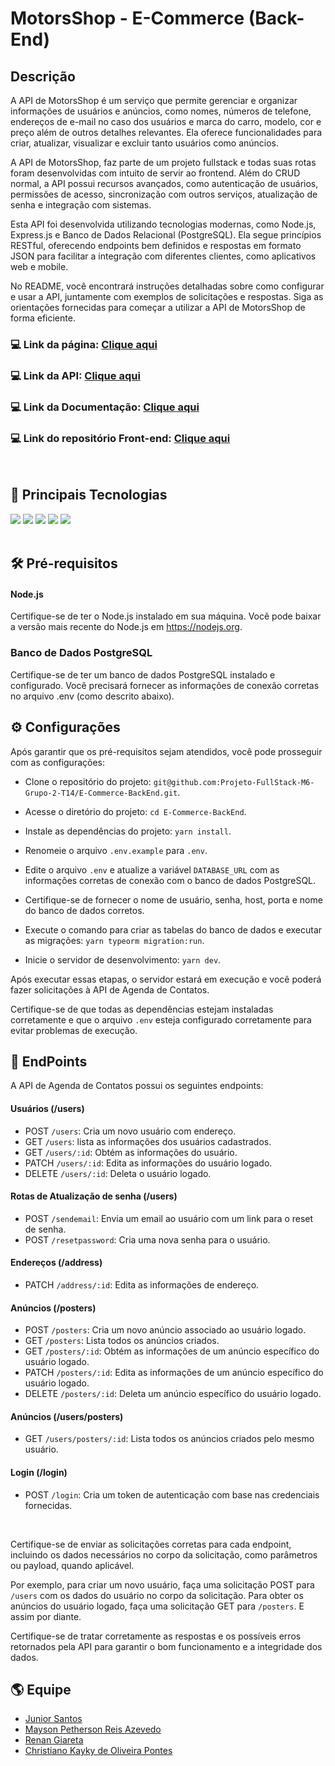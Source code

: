 # MotorsShop - E-Commerce (Back-End)

## Descrição
A API de MotorsShop é um serviço que permite gerenciar e organizar informações de usuários e anúncios, como nomes, números de telefone, endereços de e-mail no caso dos usuários e marca do carro, modelo, cor e preço além de outros detalhes relevantes. Ela oferece funcionalidades para criar, atualizar, visualizar e excluir tanto usuários como anúncios.

A API de MotorsShop, faz parte de um projeto fullstack e todas suas rotas foram desenvolvidas com intuito de servir ao frontend. Além do CRUD normal, a API possui recursos avançados, como autenticação de usuários, permissões de acesso, sincronização com outros serviços, atualização de senha e integração com sistemas.

Esta API foi desenvolvida utilizando tecnologias modernas, como Node.js, Express.js e Banco de Dados Relacional (PostgreSQL). Ela segue princípios RESTful, oferecendo endpoints bem definidos e respostas em formato JSON para facilitar a integração com diferentes clientes, como aplicativos web e mobile.

No README, você encontrará instruções detalhadas sobre como configurar e usar a API, juntamente com exemplos de solicitações e respostas. Siga as orientações fornecidas para começar a utilizar a API de MotorsShop de forma eficiente.

### 💻 Link da página: [Clique aqui](https://github.com/Projeto-FullStack-M6-Grupo-2-T14/E-Commerce-FrontEnd)

### 💻 Link da API: [Clique aqui](https://github.com/Projeto-FullStack-M6-Grupo-2-T14/E-Commerce-FrontEnd)

### 💻 Link da Documentação: [Clique aqui](https://github.com/Projeto-FullStack-M6-Grupo-2-T14/E-Commerce-FrontEnd)

### 💻 Link do repositório Front-end: [Clique aqui](https://github.com/Projeto-FullStack-M6-Grupo-2-T14/E-Commerce-FrontEnd)
<br>

## 🚀 Principais Tecnologias
<div>
    <img src="https://img.shields.io/badge/Node.js-43853D?style=for-the-badge&logo=node.js&logoColor=white" /> 
    <img src="https://img.shields.io/badge/TypeScript-007ACC?style=for-the-badge&logo=typescript&logoColor=white" />
    <img src="https://img.shields.io/badge/Express.js-404D59?style=for-the-badge" /> 
    <img src="https://img.shields.io/badge/PostgreSQL-316192?style=for-the-badge&logo=postgresql&logoColor=white" /> 
    <img src="https://img.shields.io/badge/json%20web%20tokens-323330?style=for-the-badge&logo=json-web-tokens&logoColor=pink" /> 
</div><br>

## 🛠 Pré-requisitos

#### Node.js
Certifique-se de ter o Node.js instalado em sua máquina. Você pode baixar a versão mais recente do Node.js em https://nodejs.org.
### Banco de Dados PostgreSQL
Certifique-se de ter um banco de dados PostgreSQL instalado e configurado. Você precisará fornecer as informações de conexão corretas no arquivo .env (como descrito abaixo).

## ⚙ Configurações

Após garantir que os pré-requisitos sejam atendidos, você pode prosseguir com as configurações:


  - Clone o repositório do projeto: `git@github.com:Projeto-FullStack-M6-Grupo-2-T14/E-Commerce-BackEnd.git`.

  - Acesse o diretório do projeto: `cd E-Commerce-BackEnd`.

  - Instale as dependências do projeto: `yarn install`.

  - Renomeie o arquivo `.env.example` para `.env`.

  - Edite o arquivo `.env` e atualize a variável `DATABASE_URL` com as informações corretas de conexão com o banco de dados PostgreSQL.
  
  - Certifique-se de fornecer o nome de usuário, senha, host, porta e nome do banco de dados corretos.

  - Execute o comando para criar as tabelas do banco de dados e executar as migrações: `yarn typeorm migration:run`.

  - Inicie o servidor de desenvolvimento: `yarn dev`.

Após executar essas etapas, o servidor estará em execução e você poderá fazer solicitações à API de Agenda de Contatos.

Certifique-se de que todas as dependências estejam instaladas corretamente e que o arquivo `.env` esteja configurado corretamente para evitar problemas de execução.

## 🎯 EndPoints

A API de Agenda de Contatos possui os seguintes endpoints:

#### Usuários (/users)

- POST `/users`: Cria um novo usuário com endereço.
- GET `/users`: lista as informações dos usuários cadastrados.
- GET `/users/:id`: Obtém as informações do usuário.
- PATCH `/users/:id`: Edita as informações do usuário logado.
- DELETE `/users/:id`: Deleta o usuário logado.

#### Rotas de Atualização de senha (/users)

- POST `/sendemail`: Envia um email ao usuário com um link para o reset de senha.
- POST `/resetpassword`: Cria uma nova senha para o usuário.

#### Endereços (/address)

- PATCH `/address/:id`: Edita as informações de endereço.

#### Anúncios (/posters)

- POST `/posters`: Cria um novo anúncio associado ao usuário logado.
- GET `/posters`: Lista todos os anúncios criados.
- GET `/posters/:id`: Obtém as informações de um anúncio específico do usuário logado.
- PATCH `/posters/:id`: Edita as informações de um anúncio específico do usuário logado.
- DELETE `/posters/:id`: Deleta um anúncio específico do usuário logado.

#### Anúncios (/users/posters)

- GET `/users/posters/:id`: Lista todos os anúncios criados pelo mesmo usuário.

#### Login (/login)

- POST `/login`: Cria um token de autenticação com base nas credenciais fornecidas.

<br>

Certifique-se de enviar as solicitações corretas para cada endpoint, incluindo os dados necessários no corpo da solicitação, como parâmetros ou payload, quando aplicável.

Por exemplo, para criar um novo usuário, faça uma solicitação POST para `/users` com os dados do usuário no corpo da solicitação. Para obter os anúncios do usuário logado, faça uma solicitação GET para `/posters`. E assim por diante.

Certifique-se de tratar corretamente as respostas e os possíveis erros retornados pela API para garantir o bom funcionamento e a integridade dos dados.

## 🌎 Equipe
- [Junior Santos](https://github.com/JuniorSantos05)
- [Mayson Petherson Reis Azevedo](https://github.com/M4Y50N)
- [Renan Giareta](https://github.com/renangiaretta)
- [Christiano Kayky de Oliveira Pontes](https://github.com/Christiano-K-Oliveira)



